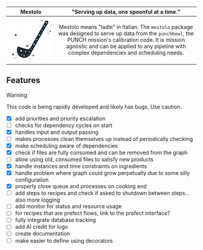 |        **Mestolo**        |                                                                                                           "Serving up data, one spoonful at a time."                                                                                                           |
|:-------------------------:|:--------------------------------------------------------------------------------------------------------------------------------------------------------------------------------------------------------------------------------------------------------------:|
| ![mestolo logo](logo.png) |  Mestolo means "ladle" in Italian. The `mestolo` package was designed to serve up data from the `punchbowl`, the PUNCH mission's calibration code. It is mission agnostic and can be applied to any pipeline with complex dependencies and scheduling needs.   |

## Features

> [!WARNING]
> This code is being rapidly developed and likely has bugs. Use caution.

- [x] add priorities and priority escalation
- [ ] checks for dependency cycles on start
- [x] handles input and output passing
- [ ] makes processes clean themselves up instead of periodically checking
- [x] make scheduling aware of dependencies
- [x] check if files are fully consumed and can be removed from the graph
- [ ] allow using old, consumed files to satisfy new products
- [x] handle instances and time constraints on ingredients
- [x] handle problem where graph could grow perpetually due to some silly configuration
- [x] properly close queue and processes on cooking end
- [ ] add steps to recipes and check if asked to shutdown between steps... also more logging
- [ ] add monitor for status and resource usage
- [ ] for recipes that are prefect flows, link to the prefect interface?
- [ ] fully integrate database tracking
- [ ] add AI credit for logo
- [ ] create documentation
- [ ] make easier to define using decorators
